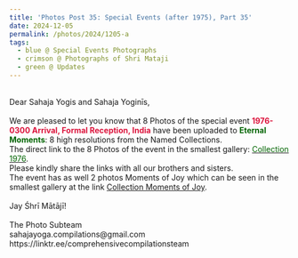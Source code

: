 ```yaml
---
title: 'Photos Post 35: Special Events (after 1975), Part 35'
date: 2024-12-05
permalink: /photos/2024/1205-a
tags:
  - blue @ Special Events Photographs
  - crimson @ Photographs of Shri Mataji
  - green @ Updates
---
```


<p>
<br>
Dear Sahaja Yogis and Sahaja Yoginīs,<br>
<br>
We are pleased to let you know that 8 Photos of the special event <font color="Crimson"><b>1976-0300 Arrival, Formal Reception, India</b></font> have been uploaded to <font color="DarkGreen"><b>Eternal Moments</b></font>: 8 high resolutions from the Named Collections.<br>
The direct link to the 8 Photos of the event in the smallest gallery: <a href="https://eternalmoments.smugmug.com/Collections/Yogi-Mahajan-Collection/1976"><font color="DarkGreen">Collection 1976</font></a>.<br> 
Please kindly share the links with all our brothers and sisters.<br>
The event has as well 2 photos Moments of Joy which can be seen in the smallest gallery at the link <a href="https://eternalmoments.smugmug.com/Collections/Yogi-Mahajan-Collection/Moments-of-Joy"> Collection Moments of Joy</a>.<br>
<br>
Jay Śhrī Mātājī!<br>
<br>
The Photo Subteam<br>
sahajayoga.compilations@gmail.com<br>
https://linktr.ee/comprehensivecompilationsteam
</p>